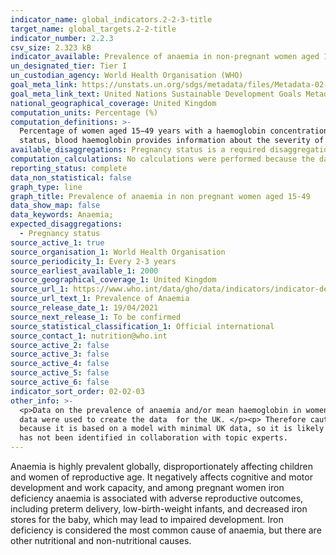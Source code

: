 ```yaml
---
indicator_name: global_indicators.2-2-3-title
target_name: global_targets.2-2-title
indicator_number: 2.2.3
csv_size: 2.323 kB
indicator_available: Prevalence of anaemia in non-pregnant women aged 15-49
un_designated_tier: Tier I
un_custodian_agency: World Health Organisation (WHO)
goal_meta_link: https://unstats.un.org/sdgs/metadata/files/Metadata-02-02-03.pdf
goal_meta_link_text: United Nations Sustainable Development Goals Metadata (PDF)
national_geographical_coverage: United Kingdom
computation_units: Percentage (%)
computation_definitions: >-
  Percentage of women aged 15−49 years with a haemoglobin concentration less than 120 g/L for non-pregnant women and lactating women, adjusted for altitude and smoking. Anaemia can be assessed by measuring blood haemoglobin, and when used in combination with other indicators of iron
  status, blood haemoglobin provides information about the severity of iron deficiency. The anaemia prevalence for the population is used to classify the public health significance of the problem.
available_disaggregations: Pregnancy status is a required disaggregation, but here we only present the data for non-pregnant women. Pregnancy breakdown can be found from the original data source, but it may not be a reliable representation for the UK (see Other information field for further details).
computation_calculations: No calculations were performed because the data is readily available in the required format from the source.
reporting_status: complete
data_non_statistical: false
graph_type: line
graph_title: Prevalence of anaemia in non pregnant women aged 15-49
data_show_map: false
data_keywords: Anaemia;
expected_disaggregations:
  - Pregnancy status
source_active_1: true
source_organisation_1: World Health Organisation
source_periodicity_1: Every 2-3 years
source_earliest_available_1: 2000
source_geographical_coverage_1: United Kingdom
source_url_1: https://www.who.int/data/gho/data/indicators/indicator-details/GHO/anaemia-in-non-pregnant-women-prevalence-(-)
source_url_text_1: Prevalence of Anaemia
source_release_date_1: 19/04/2021
source_next_release_1: To be confirmed
source_statistical_classification_1: Official international
source_contact_1: nutrition@who.int
source_active_2: false
source_active_3: false
source_active_4: false
source_active_5: false
source_active_6: false
indicator_sort_order: 02-02-03
other_info: >-
  <p>Data on the prevalence of anaemia and/or mean haemoglobin in women of reproductive age, collected between 1995 and 2019 were obtained from 408 population-representative data sources from 124 countries worldwide. These data were then modelled on a worldwide level and similar countries
  data were used to create the data  for the UK. </p><p> Therefore caution should be used when using the data displayed above and when using the data (and additional data) on the WHO database for all women and pregnant women. We have not reported the WHO data for pregnant women in the UK
  because it is based on a model with minimal UK data, so it is likely not reliable for the national context. You can see these data through the <a href="https://unstats.un.org/sdgs/unsdg">SDG Global Database.</a>  </p> Data follows the UN specification for this indicator. This indicator
  has not been identified in collaboration with topic experts.
---
```

Anaemia is highly prevalent globally, disproportionately affecting children and women of reproductive age. It negatively affects cognitive and motor development and work capacity, and among pregnant women iron deficiency anaemia is associated with adverse reproductive outcomes, including preterm delivery, low-birth-weight infants, and decreased iron stores for the baby, which may lead to impaired development. Iron deficiency is considered the most common cause of anaemia, but there are other nutritional and non-nutritional causes.